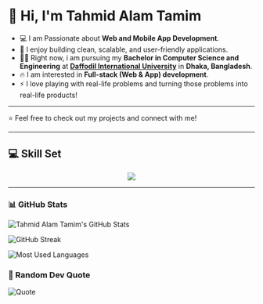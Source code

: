 # 👋 Hi, I'm Tahmid Alam Tamim

- 💻 I am Passionate about **Web and Mobile App Development**.  
- 🚀 I enjoy building clean, scalable, and user-friendly applications.
- 🧑‍🎓 Right now, i am pursuing my **Bachelor in Computer Science and Engineering** at **<a href="https://daffodilvarsity.edu.bd/">Daffodil International University</a>** in **Dhaka, Bangladesh**.
- 🔥 I am interested in **Full-stack (Web & App) development**.
- ⚡ I love playing with real-life problems and turning those problems into real-life products!

---

⭐️ Feel free to check out my projects and connect with me!

---

## 💻 Skill Set
<p align="center">
  <img src="https://skillicons.dev/icons?i=html,css,js,bootstrap,tailwind,react,php,laravel,python,django,mysql,postgres,git,github,bash,c,cpp,java" />
</p>

---

### 📊 GitHub Stats

![Tahmid Alam Tamim's GitHub Stats](https://github-readme-stats.vercel.app/api?username=Mr-Explorer142&show_icons=true&theme=radical)

![GitHub Streak](https://github-readme-streak-stats.herokuapp.com/?user=Mr-Explorer142&theme=radical)

![Most Used Languages](https://github-readme-stats.vercel.app/api/top-langs/?username=Mr-Explorer142&layout=compact&theme=radical)

### 🦊 Random Dev Quote
![Quote](https://quotes-github-readme.vercel.app/api?type=horizontal&theme=radical)

